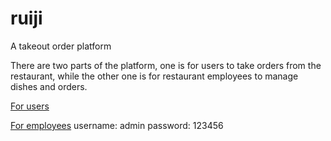 # ruiji
A takeout order platform

There are two parts of the platform, one is for users to take orders from the restaurant, while the other one is for restaurant employees to manage 
dishes and orders.

[For users](http://101.34.81.109:8080/front/index.html)

[For employees](http://101.34.81.109:8080/backend/index.html) username: admin  password: 123456

